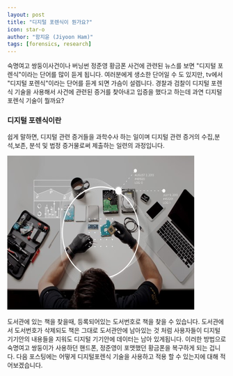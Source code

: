 ```yaml
---
layout: post
title: "디지털 포렌식이 뭔가요?"
icon: star-o
author: "함지윤 (Jiyoon Ham)"
tags: [forensics, research]
---
```


숙명여고 쌍둥이사건이나 버닝썬 정준영 황금폰 사건에 관련된 뉴스를 보면 "디지털 포렌식"이라는 단어를 많이 듣게 됩니다.
여러분에게 생소한 단어일 수 도 있지만, tv에서 "디지털 포렌식"이라는 단어를 듣게 되면 가슴이 설렙니다. 
경찰과 검찰이 디지털 포렌식 기술을 사용해서 사건에 관련된 증거를 찾아내고 입증을 했다고 하는데 과연 디지털 포렌식 기술이 뭘까요? 

### 디지털 포렌식이란
쉽게 말하면, 디지털 관련 증거들을 과학수사 하는 일이며 
디지털 관련 증거의 수집,분석,보존, 분석 및 법정 증거물로써 제출하는 일련의 과정입니다. 

![Imaging showing a digital forenisc investigator](/img/news/dfExplain.jpg)

도서관에 있는 책을 찾을때, 등록되어있는 도서번호로 책을 찾을 수 있습니다. 도서관에서 도서번호가 삭제되도 책은 그대로 도서관안에 남아있는 것 처럼 사용자들이 디지털 기기안의 내용들을 지워도 디지털 기기안에 데이터는 남아 있게됩니다. 이러한 방법으로 숙명여고 쌍둥이가 사용하던 핸드폰, 정준영이 포맷했던 황금폰을 복구하게 되는 겁니다. 
다음 포스팅에는 어떻게 디지털포렌식 기술을 사용하고 적용 할 수 있는지에 대해 적어보겠습니다. 
